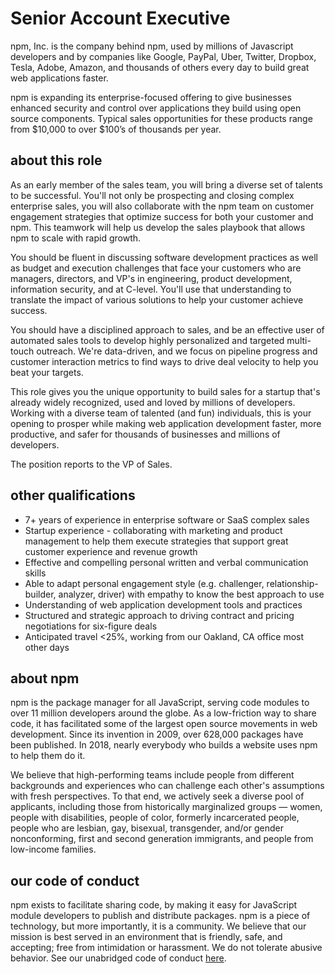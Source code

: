 # Senior Account Executive

npm, Inc. is the company behind npm, used by millions of Javascript developers and 
by companies like Google, PayPal, Uber, Twitter, Dropbox, Tesla, Adobe, 
Amazon, and thousands of others every day to build great web applications faster.

npm is expanding its enterprise-focused offering to give businesses enhanced 
security and control over applications they build using open source components. 
Typical sales opportunities for these products range from $10,000 to over 
$100’s of thousands per year.

## about this role

As an early member of the sales team, you will bring a diverse set of talents
to be successful. You'll not only be prospecting and closing complex enterprise
sales, you will also collaborate with the npm team on customer engagement strategies 
that optimize success for both your customer and npm. This teamwork will help us
develop the sales playbook that allows npm to scale with rapid growth.

You should be fluent in discussing software development practices as well as budget
and execution challenges that face your customers who are managers, directors, and VP's
in engineering, product development, information security, and at C-level. You'll use
that understanding to translate the impact of various solutions to help your customer
achieve success.

You should have a disciplined approach to sales, and be an effective user of automated
sales tools to develop highly personalized and targeted multi-touch outreach. We're
data-driven, and we focus on pipeline progress and customer interaction metrics to
find ways to drive deal velocity to help you beat your targets.

This role gives you the unique opportunity to build sales for a startup that's 
already widely recognized, used and loved by millions of developers. Working with
a diverse team of talented (and fun) individuals, this is your opening to prosper
while making web application development faster, more productive, and safer for
thousands of businesses and millions of developers.

The position reports to the VP of Sales.

## other qualifications

* 7+ years of experience in enterprise software or SaaS complex sales
* Startup experience - collaborating with marketing and product management to
help them execute strategies that support great customer experience and 
revenue growth
* Effective and compelling personal written and verbal communication skills
* Able to adapt personal engagement style (e.g. challenger, relationship-builder, 
analyzer, driver) with empathy to know the best approach to use
* Understanding of web application development tools and practices
* Structured and strategic approach to driving contract and pricing negotiations
for six-figure deals
* Anticipated travel <25%, working from our Oakland, CA office most other days


## about npm

npm is the package manager for all JavaScript, serving code modules to
over 11 million developers around the globe. As a low-friction way to
share code, it has facilitated some of the largest open source
movements in web development. Since its invention in 2009, over
628,000 packages have been published. In 2018, nearly everybody who
builds a website uses npm to help them do it.

We believe that high-performing teams include people from different
backgrounds and experiences who can challenge each other's assumptions
with fresh perspectives. To that end, we actively seek a diverse pool
of applicants, including those from historically marginalized groups —
women, people with disabilities, people of color, formerly
incarcerated people, people who are lesbian, gay, bisexual,
transgender, and/or gender nonconforming, first and second generation
immigrants, and people from low-income families.

## our code of conduct

npm exists to facilitate sharing code, by making it easy for
JavaScript module developers to publish and distribute packages.  npm
is a piece of technology, but more importantly, it is a community.  We
believe that our mission is best served in an environment that is
friendly, safe, and accepting; free from intimidation or harassment.
We do not tolerate abusive behavior.  See our unabridged code of
conduct [here](https://www.npmjs.com/policies/conduct).

